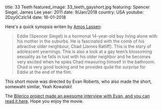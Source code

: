 title: 33 Teeth
featured_image: 33_teeth_gayshort.jpg
featuring: Spencer Siegel, James Lee
year: 2011
date: 9/Jan/2018
country: USA
youtube: 2Dzy0CzIc14
date: 16-01-2018

Here's a quick synopsis writen by [Amos Lassen](http://reviewsbyamoslassen.com):

> Eddie (Spencer Siegel) is a hormonal 14-year-old boy living alone with his mother in the suburbs. He is fascinated with the comb of his attractive older neighbour, Chad (James Ratliff). This is the story of adolescent yearnings. This is also a look at a gay teen’s blossoming sexuality as he falls in lust with his older neighbor and he becomes very excited when he spies Chad measuring himself in the bathroom.  Chad is very good looking and he provides quite the surprise for Eddie at the end of the film.

This short movie was directed by Evan Roberts, who also made the short, somewaht similar, Yeah Kowalski!

The [Bilerico project made an awesome interview with Evan, and you can read it here](http://bilerico.lgbtqnation.com/2012/02/a_short_about_length.php). Hope you enjoy the movie.